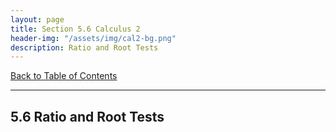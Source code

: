 ```yaml
---
layout: page
title: Section 5.6 Calculus 2
header-img: "/assets/img/cal2-bg.png"
description: Ratio and Root Tests
---
```


[Back to Table of Contents](../..)

---

## 5.6 Ratio and Root Tests
